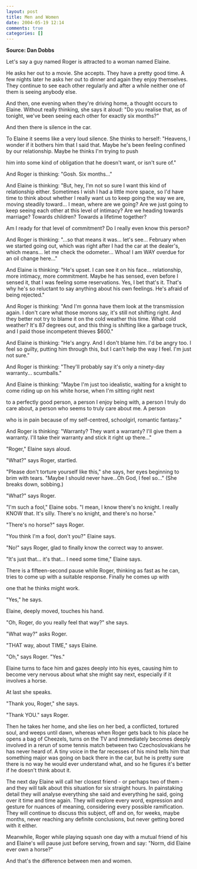```yaml
---
layout: post
title: Men and Women
date: 2004-05-19 12:14
comments: true
categories: []
---
```

<b>Source: Dan Dobbs</b>

Let's say a guy named Roger is attracted to a woman named Elaine. 

He asks her out to a movie. She accepts. They have a pretty good time. 
A few nights later he asks her out to dinner and again they enjoy 
themselves. They continue to see each other regularly and after a while 
neither one of them is seeing anybody else. 

And then, one evening when they're driving home, a thought occurs to 
Elaine. Without really thinking, she says it aloud: "Do you realise
that, as of tonight, we've been seeing each other for exactly six months?" 

And then there is silence in the car. 

To Elaine it seems like a very loud silence. She thinks to herself: 
"Heavens, I wonder if it bothers him that I said that. Maybe he's been 
feeling confined by our relationship. Maybe he thinks I'm trying to push

him into some kind of obligation that he doesn't want, or isn't sure 
of." 

And Roger is thinking: "Gosh. Six months..." 

And Elaine is thinking: "But, hey, I'm not so sure I want this kind of 
relationship either. Sometimes I wish I had a little more space, so I'd 
have time to think about whether I really want us to keep going the way 
we are, moving steadily toward... I mean, where are we going? Are we 
just going to keep seeing each other at this level of intimacy? Are we 
heading towards marriage? Towards children? Towards a lifetime together?

Am I ready for that level of commitment? Do I really even know this 
person? 

And Roger is thinking: "...so that means it was... let's see... 
February when we started going out, which was right after I had the car
at the dealer's, which means... let me check the odometer... Whoa! I am WAY 
overdue for an oil change here..." 

And Elaine is thinking: "He's upset. I can see it on his face... 
relationship, more intimacy, more commitment. Maybe he has sensed, even 
before I sensed it, that I was feeling some reservations. Yes, I bet
that's it. That's why he's so reluctant to say anything about his own 
feelings. He's afraid of being rejected." 

And Roger is thinking: "And I'm gonna have them look at the 
transmission again. I don't care what those morons say, it's still not
shifting right. And they better not try to blame it on the cold weather this
time. What cold weather? It's 87 degrees out, and this thing is shifting like 
a garbage truck, and I paid those incompetent thieves $600." 

And Elaine is thinking: "He's angry. And I don't blame him. I'd be 
angry too. I feel so guilty, putting him through this, but I can't help
the way I feel. I'm just not sure." 

And Roger is thinking: "They'll probably say it's only a ninety-day 
warranty... scumballs." 

And Elaine is thinking: "Maybe I'm just too idealistic, waiting for a 
knight to come riding up on his white horse, when I'm sitting right next

to a perfectly good person, a person I enjoy being with, a person I 
truly do care about, a person who seems to truly care about me. A person

who is in pain because of my self-centred, schoolgirl, romantic 
fantasy." 

And Roger is thinking: "Warranty? They want a warranty? I'll give them 
a warranty. I'll take their warranty and stick it right up there..." 

"Roger," Elaine says aloud. 

"What?" says Roger, startled. 

"Please don't torture yourself like this," she says, her eyes beginning 
to brim with tears. "Maybe I should never have...Oh God, I feel so..." 
(She breaks down, sobbing.) 

"What?" says Roger. 

"I'm such a fool," Elaine sobs. "I mean, I know there's no knight. I 
really KNOW that. It's silly. There's no knight, and there's no horse." 

"There's no horse?" says Roger. 

"You think I'm a fool, don't you?" Elaine says. 

"No!" says Roger, glad to finally know the correct way to answer. 

"It's just that... it's that... I need some time," Elaine says. 

There is a fifteen-second pause while Roger, thinking as fast as he 
can, tries to come up with a suitable response. Finally he comes up with

one that he thinks might work. 

"Yes," he says. 

Elaine, deeply moved, touches his hand. 

"Oh, Roger, do you really feel that way?" she says. 

"What way?" asks Roger. 

"THAT way, about TIME," says Elaine. 

"Oh," says Roger. "Yes." 

Elaine turns to face him and gazes deeply into his eyes, causing him to 
become very nervous about what she might say next, especially if it 
involves a horse. 

At last she speaks. 

"Thank you, Roger," she says. 

"Thank YOU." says Roger. 

Then he takes her home, and she lies on her bed, a conflicted, tortured 
soul, and weeps until dawn, whereas when Roger gets back to his place 
he opens a bag of Cheezels, turns on the TV and immediately becomes 
deeply involved in a rerun of some tennis match between two 
Czechoslovakians he has never heard of. A tiny voice in the far recesses
of his mind tells him that something major was going on back there in the car, but 
he is pretty sure there is no way he would ever understand what, and so 
he figures it's better if he doesn't think about it. 

The next day Elaine will call her closest friend - or perhaps two of 
them - and they will talk about this situation for six straight hours.
In painstaking detail they will analyse everything she said and everything 
he said, going over it time and time again. They will explore every 
word, expression and gesture for nuances of meaning, considering every 
possible ramification. They will continue to discuss this subject, off
and on, for weeks, maybe months, never reaching any definite conclusions, 
but never getting bored with it either. 

Meanwhile, Roger while playing squash one day with a mutual friend of 
his and Elaine's will pause just before serving, frown and say: "Norm, 
did Elaine ever own a horse?" 

And that's the difference between men and women.

